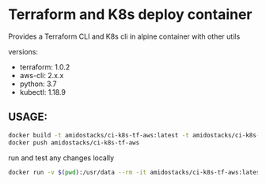 # Terraform and K8s deploy container

Provides a Terraform CLI and K8s cli in alpine container with other utils

versions:
  - terraform: 1.0.2
  - aws-cli: 2.x.x
  - python: 3.7
  - kubectl: 1.18.9

USAGE:
---

```bash
docker build -t amidostacks/ci-k8s-tf-aws:latest -t amidostacks/ci-k8s-tf-aws:0.0.2 .
docker push amidostacks/ci-k8s-tf-aws
```

run and test any changes locally
```bash
docker run -v $(pwd):/usr/data --rm -it amidostacks/ci-k8s-tf-aws:latest /bin/bash
```
